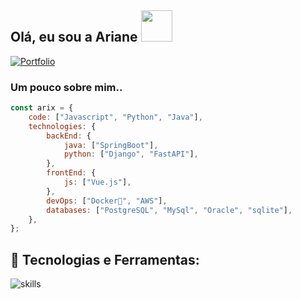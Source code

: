 <h2>Olá, eu sou a Ariane   <img src="https://i.giphy.com/media/v1.Y2lkPTc5MGI3NjExemhrYjFwajdqZDB3cGk2NWhkdDFsMTltaWR0eXR2OThtZ2lkbGFocSZlcD12MV9pbnRlcm5hbF9naWZfYnlfaWQmY3Q9cw/117ORQMEllJaU0/giphy.gif" width="50"></h2>
<a href="https://portfolio-ariane-tau.vercel.app" target="_blank">
  <img src="https://img.shields.io/badge/Portfolio-0077B5?style=for-the-badge&logo=internet-explorer&logoColor=white" alt="Portfolio">
</a>

### Um pouco sobre mim..

```javascript
const arix = {
    code: ["Javascript", "Python", "Java"],
    technologies: {
        backEnd: {
            java: ["SpringBoot"],
            python: ["Django", "FastAPI"],
        },
        frontEnd: {
            js: ["Vue.js"],
        },
        devOps: ["Docker🐳", "AWS"],
        databases: ["PostgreSQL", "MySql", "Oracle", "sqlite"],
    },
};
```
## 🔧 Tecnologias e Ferramentas:

![skills](https://skillicons.dev/icons?i=html,css,js,vue,mysql,postgres,py,django,fastapi,java,spring,docker,figma,linux,vscode&theme=light)
